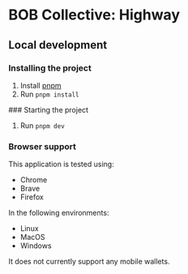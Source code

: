 # BOB Collective: Highway

## Local development

### Installing the project

1. Install [pnpm](https://pnpm.io/installation)
2. Run `pnpm install`

### Starting the project

1. Run `pnpm dev`

### Browser support

This application is tested using:

- Chrome
- Brave
- Firefox

In the following environments:

- Linux
- MacOS
- Windows

It does not currently support any mobile wallets.
